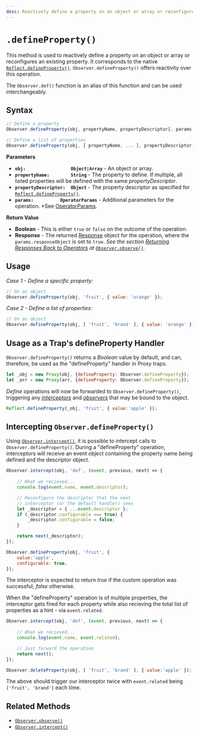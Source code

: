 ```yaml
---
desc: Reactively define a property on an object or array or reconfigures an existing property.
---
```

# `.defineProperty()`

This method is used to reactively define a property on an object or array or reconfigures an existing property. It corresponds to the native [`Reflect.defineProperty()`](https://developer.mozilla.org/en-US/docs/Web/JavaScript/Reference/Global_Objects/Reflect/defineProperty). `Observer.defineProperty()` offers reactivity over this operation.

The `Observer.def()` function is an alias of this function and can be used interchangeably.

## Syntax

```js
// Define a property
Observer.defineProperty(obj, propertyName, propertyDescriptor[, params = {}]);

// Define a list of properties
Observer.defineProperty(obj, [ propertyName, ... ], propertyDescriptor[, params = {}]);
```

**Parameters**

+ **`obj:                 Object|Array`** - An object or array.
+ **`propertyName:        String`** - The property to define. If multiple, all listed properties will be defined with the same *propertyDescriptor*.
+ **`propertyDescriptor:  Object`** - The property descriptor as specified for [`Reflect.defineProperty()`](https://developer.mozilla.org/en-US/docs/Web/JavaScript/Reference/Global_Objects/Reflect/defineProperty).
+ **`params:          OperatorParams`** - Additional parameters for the operation. *See [OperatorParams](../../core/OperatorParams).

**Return Value**

+ **Boolean** - This is either `true` or `false` on the outcome of the operation.
+ **Response** - The returned [Response](../../../core/Response) object for the operation, where the `params.responseObject` is set to `true`. *See the section [Returning Responses Back to Operators](../../subscribers/observe#returning-responses-back-to-operators) at [`Observer.observe()`](../../subscribers/observe).*

## Usage

*Case 1 - Define a specific property:*

```js
// On an object
Observer.defineProperty(obj, 'fruit', { value: 'orange' });
```

*Case 2 - Define a list of properties:*

```js
// On an object
Observer.defineProperty(obj, [ 'fruit', 'brand' ], { value: 'orange' });
```

## Usage as a Trap's defineProperty Handler

`Observer.defineProperty()` returns a *Boolean* value by default, and can, therefore, be used as the "defineProperty" handler in Proxy traps.

```js
let _obj = new Proxy(obj, {defineProperty: Observer.defineProperty});
let _arr = new Proxy(arr, {defineProperty: Observer.defineProperty});
```

*Define* operations will now be forwarded to `Observer.defineProperty()`, triggering any [*interceptors*](../../../core/overview/interceptors) and [*observers*](../../../core/overview/observers) that may be bound to the object.

```js
Reflect.defineProperty(_obj, 'fruit', { value:'apple' });
```

## Intercepting `Observer.defineProperty()`

Using [`Observer.intercept()`](../../subscribers/intercept), it is possible to intercept calls to `Observer.defineProperty()`. During a "defineProperty" operation, interceptors will receive an event object containing the property name being defined and the descriptor object.

```js
Observer.intercept(obj, 'def', (event, previous, next) => {
    
    // What we recieved...
    console.log(event.name, event.descriptor);

    // Reconfigure the descriptor that the next
    // interceptor (or the default handler) sees
    let _descriptor = { ...event.descriptor };
    if (_descriptor.configurable === true) {
        _descriptor.configurable = false;
    }

    return next(_descriptor);
});
```

```js
Observer.defineProperty(obj, 'fruit', {
    value:'apple',
    configurable: true,
});
```

The interceptor is expected to return *true* if the custom operation was successful; *false* otherwise.

When the "defineProperty" operation is of multiple properties, the interceptor gets fired for each property while also recieving the total list of properties as a hint - via `event.related`.

```js
Observer.intercept(obj, 'def', (event, previous, next) => {
    
    // What we recieved...
    console.log(event.name, event.related);

    // Just forward the operation
    return next();
});
```

```js
Observer.deleteProperty(obj, [ 'fruit', 'brand' ], { value:'apple' });
```

The above should trigger our interceptor twice with `event.related` being `['fruit', 'brand']` each time.

## Related Methods

+ [`Observer.observe()`](../../subscribers/observe)
+ [`Observer.intercept()`](../../subscribers/intercept)
